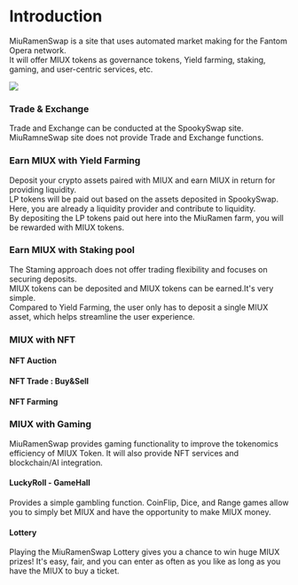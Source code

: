 # Introduction

MiuRamenSwap is a site that uses automated market making for the Fantom Opera network.\
It will offer MIUX tokens as governance tokens, Yield farming, staking, gaming, and user-centric services, etc.&#x20;

![](.gitbook/assets/main\_logo.png)

### Trade & Exchange

Trade and Exchange can be conducted at the SpookySwap site.\
MiuRamneSwap site does not provide Trade and Exchange functions.

### Earn MIUX with Yield Farming

Deposit your crypto assets paired with MIUX and earn MIUX in return for providing liquidity.\
LP tokens will be paid out based on the assets deposited in SpookySwap. Here, you are already a liquidity provider and contribute to liquidity.\
By depositing the LP tokens paid out here into the MiuRamen farm, you will be rewarded with MIUX tokens.

### Earn MIUX with Staking pool

The Staming approach does not offer trading flexibility and focuses on securing deposits.\
MIUX tokens can be deposited and MIUX tokens can be earned.It's very simple.\
Compared to Yield Farming, the user only has to deposit a single MIUX asset, which helps streamline the user experience.

### MIUX with NFT

#### NFT Auction

#### NFT Trade : Buy\&Sell

#### NFT Farming



### MIUX with Gaming

MiuRamenSwap provides gaming functionality to improve the tokenomics efficiency of MIUX Token. It will also provide NFT services and blockchain/AI integration.

#### LuckyRoll - GameHall

Provides a simple gambling function. CoinFlip, Dice, and Range games allow you to simply bet MIUX and have the opportunity to make MIUX money.

#### Lottery

Playing the MiuRamenSwap Lottery gives you a chance to win huge MIUX prizes! It's easy, fair, and you can enter as often as you like as long as you have the MIUX to buy a ticket.

